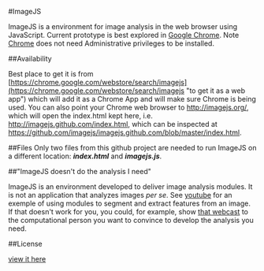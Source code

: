 #ImageJS

ImageJS is a environment for image analysis in the web browser using JavaScript. Current prototype is best explored in [Google Chrome](https://www.google.com/chrome "Google Chrome Web Browser"). Note [Chrome](https://www.google.com/chrome "Google Chrome Web Browser") does not need Administrative privileges to be installed.

##Availability

Best place to get it is from [https://chrome.google.com/webstore/search/imagejs](https://chrome.google.com/webstore/search/imagejs "to get it as a web app") which will add it as a Chrome App and will make sure Chrome is being used. You can also point your Chrome web browser to <http://imagejs.org/>, which will open the index.html kept here, i.e. <http://imagejs.github.com/index.html>, which can be inspected at <https://github.com/imagejs/imagejs.github.com/blob/master/index.html>.

##Files
Only two files from this github project are needed to run ImageJS on a different location: ***index.html*** and ***imagejs.js***.

##"ImageJS doesn't do the analysis I need"

ImageJS is an environment developed to deliver image analysis modules. It is not an application that analyzes images *per se*. See [youtube](http://www.youtube.com/watch?v=qbKBGb4EchE "introductory webcast to ImageJS") for an exemple of using modules to segment and extract features from an image. If that doesn't work for you, you could, for example, show [that webcast](http://www.youtube.com/watch?v=qbKBGb4EchE "introductory webcast to ImageJS") to the computational person you want to convince to develop the analysis you need. 

##License

[view it here](https://github.com/imagejs/imagejs.github.com/blob/master/LICENSE)


